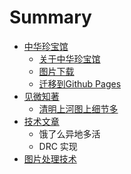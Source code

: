# Summary

* [中华珍宝馆](README.md)
    * [关于中华珍宝馆](guan-yu-zhong-hua-zhen-bao-guan.md)
    * [图片下载](tu-pian-xia-zai.md)
    * [迁移到Github Pages](qian-yi-dao-github-pages.md)
* [见微知著](sample1.md)
    * [清明上河图上细节多](sample1/qing-ming-shang-he-tu-shang-xi-jie-duo.md)
* [技术文章](ji-zhu-wen-zhang.md)
    * 饿了么异地多活
    * DRC 实现
* [图片处理技术](tu-pian-chu-li-ji-zhu.md)

